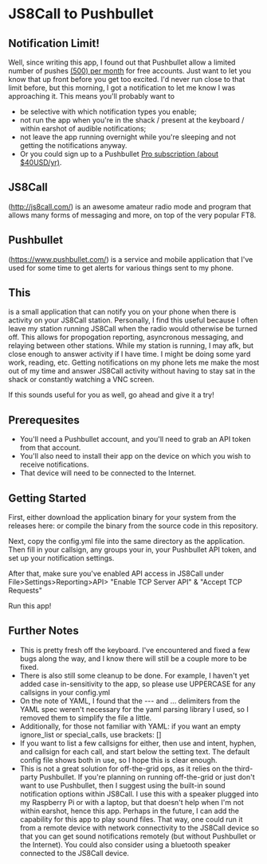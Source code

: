 # JS8Call to Pushbullet

## Notification Limit!
Well, since writing this app, I found out that Pushbullet allow a limited number of pushes [(500) per month](https://docs.pushbullet.com/#push-limit) for free accounts. Just want to let you know that up front before you get too excited. I'd never run close to that limit before, but this morning, I got a notification to let me know I was approaching it. This means you'll probably want to 
* be selective with which notification types you enable;
* not run the app when you're in the shack / present at the keyboard / within earshot of audible notifications;
* not leave the app running overnight while you're sleeping and not getting the notifications anyway.
* Or you could sign up to a Pushbullet [Pro subscription (about $40USD/yr)](https://www.pushbullet.com/pro).

## JS8Call
(http://js8call.com/) is an awesome amateur radio mode and program that allows many forms of messaging and more, on top of the very popular FT8.

## Pushbullet
(https://www.pushbullet.com/) is a service and mobile application that I've used for some time to get alerts for various things sent to my phone.

## This
is a small application that can notify you on your phone when there is activity on your JS8Call station.
Personally, I find this useful because I often leave my station running JS8Call when the radio would otherwise be turned off.
This allows for propogation reporting, asyncronous messaging, and relaying between other stations.
While my station is running, I may afk, but close enough to answer activity if I have time. I might be doing some yard work, reading, etc. 
Getting notifications on my phone lets me make the most out of my time and answer JS8Call activity without having to stay sat in the shack or constantly watching a VNC screen.

If this sounds useful for you as well, go ahead and give it a try!

Prerequesites
-------------
* You'll need a Pushbullet account, and you'll need to grab an API token from that account.
* You'll also need to install their app on the device on which you wish to receive notifications.
* That device will need to be connected to the Internet.


Getting Started
---------------
First, either download the application binary for your system from the releases here:
or compile the binary from the source code in this repository.

Next, copy the config.yml file into the same directory as the application.
Then fill in your callsign, any groups your in, your Pushbullet API token, and set up your notification settings.

After that, make sure you've enabled API access in JS8Call under File>Settings>Reporting>API> "Enable TCP Server API" & "Accept TCP Requests"

Run this app!


Further Notes
-------------
* This is pretty fresh off the keyboard. I've encountered and fixed a few bugs along the way, and I know there will still be a couple more to be fixed.
* There is also still some cleanup to be done. For example, I haven't yet added case in-sensitivity to the app, so please use UPPERCASE for any callsigns in your config.yml
* On the note of YAML, I found that the --- and ... delimiters from the YAML spec weren't necessary for the yaml parsing library I used, so I removed them to simplify the file a little.
* Additionally, for those not familiar with YAML: if you want an empty ignore_list or special_calls, use brackets: []
* If you want to list a few callsigns for either, then use and intent, hyphen, and callsign for each call, and start below the setting text. The default config file shows both in use, so I hope this is clear enough.
* This is not a great solution for off-the-grid ops, as it relies on the third-party Pushbullet.
If you're planning on running off-the-grid or just don't want to use Pushbullet, then I suggest using the built-in sound notification options within JS8Call. I use this with a speaker plugged into my Raspberry Pi or with a laptop, but that doesn't help when I'm not within earshot, hence this app.
Perhaps in the future, I can add the capability for this app to play sound files. That way, one could run it from a remote device with network connectivity to the JS8Call device so that you can get sound notifications remotely (but without Pushbullet or the Internet). You could also consider using a bluetooth speaker connected to the JS8Call device.

